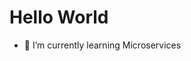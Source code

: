 # Hello World

- 🌱 I’m currently learning Microservices
<!--
<img alt="Image" src="https://media.giphy.com/media/mCRJDo24UvJMA/giphy.gif"/>


**vikas38/vikas38** is a ✨ _special_ ✨ repository because its `README.md` (this file) appears on your GitHub profile.

Here are some ideas to get you started:

- 🔭 I’m currently working on ...
- 🌱 I’m currently learning ...
- 👯 I’m looking to collaborate on ...
- 🤔 I’m looking for help with ...
- 💬 Ask me about ...
- 📫 How to reach me: ...
- 😄 Pronouns: ...
- ⚡ Fun fact: ...
-->
